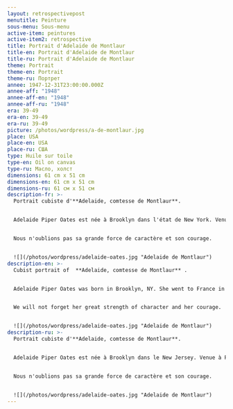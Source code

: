 ```yaml
---
layout: retrospectivepost
menutitle: Peinture
sous-menu: Sous-menu
active-item: peintures
active-item2: retrospective
title: Portrait d'Adelaide de Montlaur
title-en: Portrait d'Adelaide de Montlaur
title-ru: Portrait d'Adelaide de Montlaur
theme: Portrait
theme-en: Portrait
theme-ru: Портрет
annee: 1947-12-31T23:00:00.000Z
annee-aff: "1948"
annee-aff-en: "1948"
annee-aff-ru: "1948"
era: 39-49
era-en: 39-49
era-ru: 39-49
picture: /photos/wordpress/a-de-montlaur.jpg
place: USA
place-en: USA
place-ru: США
type: Huile sur toile
type-en: Oil on canvas
type-ru: Масло, холст
dimensions: 61 cm x 51 cm
dimensions-en: 61 cm x 51 cm
dimensions-ru: 61 см x 51 см
description-fr: >-
  Portrait cubiste d'**Adelaide, comtesse de Montlaur**. 


  Adelaide Piper Oates est née à Brooklyn dans l'état de New York. Venue à Paris en 1937 pour apprendre le français et les Beaux-Arts, elle y rencontre Guy de Montlaur. Au début de la guerre, elle est obligée de retourner aux Etats-Unis. Afin de rejoindre Guy de Montlaur, Adelaide obtient des autorités américaines d'être envoyée en Angleterre en pleine guerre. Elle retrouve Guy à Londres et l'épouse en juillet 1943. Il faisait alors partie du 1er Bataillon de Fusiliers Marins Commandos des Forces Navales Françaises Libres commandé par le Cdt. Philippe Kieffer. 


  Nous n'oublions pas sa grande force de caractère et son courage.


  ![](/photos/wordpress/adelaide-oates.jpg "Adelaide de Montlaur")
description-en: >-
  Cubist portrait of  **Adelaide, comtesse de Montlaur** .


  Adelaide Piper Oates was born in Brooklyn, NY. She went to France in 1937 to learn French and Fine Arts and met Guy de Montlaur in Paris. At the start of the war, she had to return to the United States. In order to join Guy de Montlaur, Adelaide obtained from the US State Department to be sent to England at war. She arrived  there in June 1943 and married Guy in Denham, Buckinghamshire (UK). Guy was then part of the Free-French N° 4 Commandos, commanded by Cdt. Philippe Kieffer.


  We will not forget her great strength of character and her courage.


  ![](/photos/wordpress/adelaide-oates.jpg "Adelaide de Montlaur")
description-ru: >-
  Portrait cubiste d'**Adelaide, comtesse de Montlaur**. 


  Adelaide Piper Oates est née à Brooklyn dans le New Jersey. Venue à Paris en 1937 pour apprendre le français et les Beaux-Arts, elle y rencontre Guy de Montlaur. Au début de la guerre, elle est obligée de retourner aux Etats-Unis.  Afin de rejoindre Guy de Montlaur, Adelaide obtient des autorités américaines d'être envoyée en Angleterre en pleine guerre. Elle retrouve Guy à Londres et l'épouse en juillet 1943. Il faisait alors partie du 1er Bataillon de Fusiliers Marins Commandos des Forces Navales Françaises Libres commandé par le Cdt Philippe Kieffer. 


  Nous n'oublions pas sa grande force de caractère et son courage.


  ![](/photos/wordpress/adelaide-oates.jpg "Adelaide de Montlaur")
---
```

